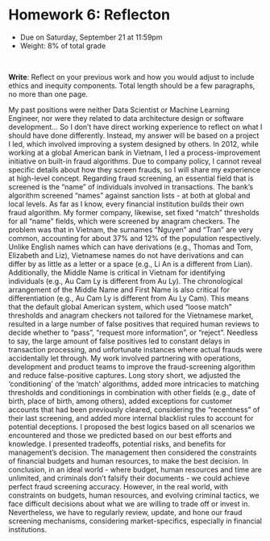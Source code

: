 # Homework 6: Reflecton

- Due on Saturday, September 21 at 11:59pm
- Weight: 8% of total grade

<br>

**Write**: Reflect on your previous work and how you would adjust to include ethics and inequity components. Total length should be a few paragraphs, no more than one page.

My past positions were neither Data Scientist or Machine Learning Engineer, nor were they related to data architecture design or software development… So I don’t have direct working experience to reflect on what I should have done differently. Instead, my answer will be based on a project I led, which involved improving a system designed by others. 
In 2012, while working at a global American bank in Vietnam, I led a process-improvement initiative on built-in fraud algorithms. Due to company policy, I cannot reveal specific details about how they screen frauds, so I will share my experience at high-level concept. 
Regarding fraud screening, an essential field that is screened is the “name” of individuals involved in transactions. The bank’s algorithm screened “names” against sanction lists - at both at global and local levels. As far as I know, every financial institution builds their own fraud algorithm. My former company, likewise, set fixed “match” thresholds for all “name” fields, which were screened by anagram checkers. The problem was that in Vietnam, the surnames “Nguyen” and “Tran” are very common, accounting for about 37% and 12% of the population respectively. Unlike English names which can have derivations (e.g., Thomas and Tom, Elizabeth and Liz), Vietnamese names do not have derivations and can differ by as little as a letter or a space (e.g., Li An is a different from Lian). Additionally, the Middle Name is critical in Vietnam for identifying individuals (e.g., Au Cam Ly is different from Au Ly). The chronological arrangement of the Middle Name and First Name is also critical for differentiation (e.g., Au Cam Ly is different from Au Ly Cam). 
This means that the default global American system, which used “loose match” thresholds and anagram checkers not tailored for the Vietnamese market, resulted in a large number of false positives that required human reviews to decide whether to “pass”, “request more information”, or “reject”. Needless to say, the large amount of false positives led to constant delays in transaction processing, and unfortunate instances where actual frauds were accidentally let through. 
My work involved partnering with operations, development and product teams to improve the fraud-screening algorithm and reduce false-positive captures. Long story short, we adjusted the ‘conditioning’ of the ‘match’ algorithms, added more intricacies to matching thresholds and conditionings in combination with other fields (e.g., date of birth, place of birth, among others), added exceptions for customer accounts that had been previously cleared, considering the “recentness” of their last screening, and added more internal blacklist rules to account for potential deceptions. 
I proposed the best logics based on all scenarios we encountered and those we predicted based on our best efforts and knowledge. I presented tradeoffs, potential risks, and benefits for management’s decision. The management then considered the constraints of financial budgets and human resources, to make the best decision. 
In conclusion, in an ideal world - where budget, human resources and time are unlimited, and criminals don’t falsify their documents - we could achieve perfect fraud screening accuracy. However, in the real world, with constraints on budgets, human resources, and evolving criminal tactics, we face difficult decisions about what we are willing to trade off or invest in. Nevertheless, we have to regularly review, update, and hone our fraud screening mechanisms, considering market-specifics, especially in financial institutions. 
